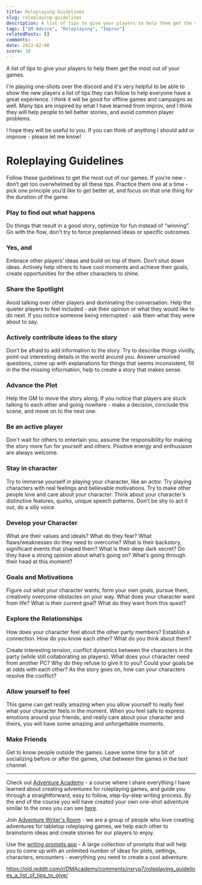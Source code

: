 ```yaml
---
title: Roleplaying Guidelines
slug: roleplaying-guidelines
description: A list of tips to give your players to help them get the most out of your games.
tags: ["GM Advice", "Roleplaying", "Improv"]
relatedPosts: []
comments: 
date: 2022-02-08
score: 10
---
```


A list of tips to give your players to help them get the most out of your games.

I'm playing one-shots over the discord and it's very helpful to be able to show the new players a list of tips they can follow to help everyone have a great experience. I think it will be good for offline games and campaigns as well. Many tips are inspired by what I have learned from improv, and I think they will help people to tell better stories, and avoid common player problems.

I hope they will be useful to you. If you can think of anything I should add or improve - please let me know!

# Roleplaying Guidelines
Follow these guidelines to get the most out of our games. If you’re new - don’t get too overwhelmed by all these tips. Practice them one at a time - pick one principle you’d like to get better at, and focus on that one thing for the duration of the game.

### Play to find out what happens
Do things that result in a good story, optimize for fun instead of “winning”. Go with the flow, don't try to force preplanned ideas or specific outcomes.

### Yes, and
Embrace other players’ ideas and build on top of them. Don’t shut down ideas. Actively help others to have cool moments and achieve their goals, create opportunities for the other characters to shine.  

### Share the Spotlight
Avoid talking over other players and dominating the conversation. Help the quieter players to feel included - ask their opinion or what they would like to do next. If you notice someone being interrupted - ask them what they were about to say.

### Actively contribute ideas to the story
Don’t be afraid to add information to the story. Try to describe things vividly, point out interesting details in the world around you. Answer unsolved questions, come up with explanations for things that seems inconsistent, fill in the the missing information, help to create a story that makes sense. 

### Advance the Plot
Help the GM to move the story along. If you notice that players are stuck talking to each other and going nowhere - make a decision, conclude this scene, and move on to the next one.

### Be an active player
Don't wait for others to entertain you, assume the responsibility for making the story more fun for yourself and others. Positive energy and enthusiasm are always welcome.

### Stay in character
Try to immerse yourself in playing your character, like an actor. Try playing characters with real feelings and believable motivations. Try to make other people love and care about your character. Think about your character’s distinctive features, quirks, unique speech patterns. Don’t be shy to act it out, do a silly voice.

### Develop your Character
What are their values and ideals? What do they fear? What flaws/weaknesses do they need to overcome? What is their backstory, significant events that shaped them? What is their deep dark secret? Do they have a strong opinion about what’s going on? What’s going through their head at this moment?

### Goals and Motivations
Figure out what your character wants, form your own goals, pursue them, creatively overcome obstacles on your way. What does your character want from life? What is their current goal? What do they want from this quest?

### Explore the Relationships
How does your character feel about the other party members? Establish a connection. How do you know each other? What do you think about them?

Create interesting tension, conflict dynamics between the characters in the party (while still collaborating as players). What does your character need from another PC? Why do they refuse to give it to you? Could your goals be at odds with each other? As the story goes on, how can your characters resolve the conflict?

### Allow yourself to feel
This game can get really amazing when you allow yourself to really feel what your character feels in the moment. When you feel safe to express emotions around your friends, and really care about your character and theirs, you will have some amazing and unforgettable moments.

### Make Friends
Get to know people outside the games. Leave some time for a bit of socializing before or after the games, chat between the games in the text channel.

---

Check out [Adventure Academy](https://rpgadventures.io/course/adventure-academy) - a course where I share everything I have learned about creating adventures for roleplaying games, and guide you through a straightforward, easy to follow, step-by-step writing process. By the end of the course you will have created your own one-shot adventure similar to the ones you can see [here](https://rpgadventures.io).

Join [Adventure Writer's Room](https://rpgadventures.io/writers-room) - we are a group of people who love creating adventures for tabletop roleplaying games, we help each other to brainstorm ideas and create stories for our players to enjoy.

Use the [writing prompts app](https://perchance.org/adventure-prompts) - A large collection of prompts that will help you to come up with an unlimited number of ideas for plots, settings, characters, encounters - everything you need to create a cool adventure.

https://old.reddit.com/r/DMAcademy/comments/nsryp7/roleplaying_guidelines_a_list_of_tips_to_give/
